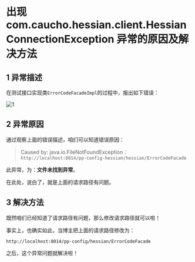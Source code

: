 # 出现 com.caucho.hessian.client.HessianConnectionException 异常的原因及解决方法

1 异常描述
------

在测试接口实现类`ErrorCodeFacadeImpl`的过程中，报出如下错误：

![1](http://img.blog.csdn.net/20170407164118874)

2 异常原因
------

通过观察上面的错误描述，咱们可以知道错误原因：

> Caused by: java.io.FileNotFoundException：`http://localhost:8014/pp-config-hessian/hessian/ErrorCodeFacade`

此异常，为：**文件未找到异常**。

在此处，说白了，就是上面的请求路径有问题。

3 解决方法
------

既然咱们已经知道了请求路径有问题，那么修改请求路径就可以啦！

事实上，也确实如此，当博主把上面的请求路径修改为：

`http://localhost:8014/pp-config/hessian/ErrorCodeFacade`

之后，这个异常问题就解决啦！
